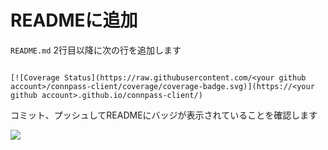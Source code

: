 # READMEに追加

`README.md` 2行目以降に次の行を追加します

```

[![Coverage Status](https://raw.githubusercontent.com/<your github account>/connpass-client/coverage/coverage-badge.svg)](https://<your github account>.github.io/connpass-client/)

```

コミット、プッシュしてREADMEにバッジが表示されていることを確認します

![](https://i.imgur.com/1Pdlydg.png)
